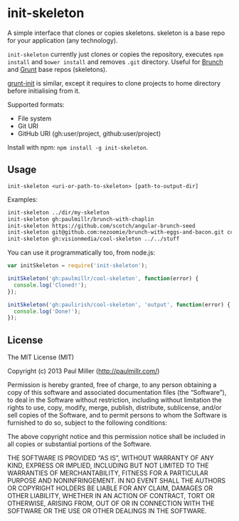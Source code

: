 # init-skeleton

A simple interface that clones or copies skeletons.
skeleton is a base repo for your application (any technology).

`init-skeleton` currently just clones or copies the repository,
executes `npm install` and `bower install` and removes `.git` directory.
Useful for [Brunch](http://brunch.io) and
[Grunt](http://gruntjs.com) base repos (skeletons).

[grunt-init](https://github.com/gruntjs/grunt-init) is similar, except it
requires to clone projects to home directory before initialising from it.

Supported formats:

* File system
* Git URI
* GitHub URI (gh:user/project, github:user/project)

Install with npm: `npm install -g init-skeleton`.

## Usage

`init-skeleton <uri-or-path-to-skeleton> [path-to-output-dir]`

Examples:

```bash
init-skeleton ../dir/my-skeleton
init-skeleton gh:paulmillr/brunch-with-chaplin
init-skeleton https://github.com/scotch/angular-brunch-seed
init-skeleton git@github.com:nezoomie/brunch-with-eggs-and-bacon.git current-project
init-skeleton gh:visionmedia/cool-skeleton ../../stuff
```

You can use it programmatically too, from node.js:

```javascript
var initSkeleton = require('init-skeleton');

initSkeleton('gh:paulmillr/cool-skeleton', function(error) {
  console.log('Cloned!');
});

initSkeleton('gh:paulirish/cool-skeleton', 'output', function(error) {
  console.log('Done!');
});
```

## License

The MIT License (MIT)

Copyright (c) 2013 Paul Miller (http://paulmillr.com/)

Permission is hereby granted, free of charge, to any person obtaining a copy
of this software and associated documentation files (the “Software”), to deal
in the Software without restriction, including without limitation the rights
to use, copy, modify, merge, publish, distribute, sublicense, and/or sell
copies of the Software, and to permit persons to whom the Software is
furnished to do so, subject to the following conditions:

The above copyright notice and this permission notice shall be included in
all copies or substantial portions of the Software.

THE SOFTWARE IS PROVIDED “AS IS”, WITHOUT WARRANTY OF ANY KIND, EXPRESS OR
IMPLIED, INCLUDING BUT NOT LIMITED TO THE WARRANTIES OF MERCHANTABILITY,
FITNESS FOR A PARTICULAR PURPOSE AND NONINFRINGEMENT. IN NO EVENT SHALL THE
AUTHORS OR COPYRIGHT HOLDERS BE LIABLE FOR ANY CLAIM, DAMAGES OR OTHER
LIABILITY, WHETHER IN AN ACTION OF CONTRACT, TORT OR OTHERWISE, ARISING FROM,
OUT OF OR IN CONNECTION WITH THE SOFTWARE OR THE USE OR OTHER DEALINGS IN
THE SOFTWARE.
